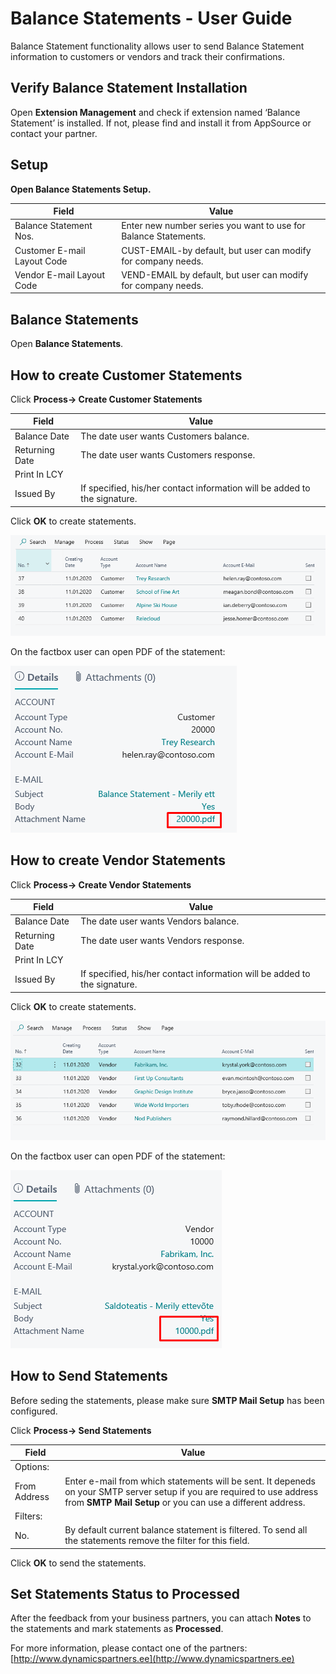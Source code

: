 ---
---
# Balance Statements - User Guide

Balance Statement functionality allows user to send Balance Statement information to customers or vendors and track their confirmations.

## Verify Balance Statement Installation
Open **Extension Management** and check if extension named ‘Balance Statement’ is installed. If not, please find and install it from AppSource or contact your partner.

## Setup
**Open Balance Statements Setup.**

|Field|Value|
|-|-|
|Balance Statement Nos.|Enter new number series you want to use for Balance Statements.|
|Customer E-mail Layout Code|CUST-EMAIL-by default, but user can modify for company needs.|
|Vendor E-mail Layout Code|VEND-EMAIL by default, but user can modify for company needs.|

## Balance Statements 
Open **Balance Statements**.

## How to create Customer Statements
Click **Process-> Create Customer Statements**

|Field|Value|
|-|-|
|Balance Date|The date user wants Customers balance.|
|Returning Date|The date user wants Customers response.|
|Print In LCY||
|Issued By|If specified, his/her contact information will be added to the signature.|
 
Click **OK** to create statements.

![CustomerStatementList](CustomerStatementList.png)

On the factbox user can open PDF of the statement:

![CustomerStatementFactbox](CustomerStatementFactbox.png)


## How to create Vendor Statements
Click **Process-> Create Vendor Statements**

|Field|Value|
|-|-|
|Balance Date|The date user wants Vendors balance.|
|Returning Date|The date user wants Vendors response.|
|Print In LCY||
|Issued By|If specified, his/her contact information will be added to the signature.|

Click **OK** to create statements.

![VendorStatementList](VendorStatementList.png)

On the factbox user can open PDF of the statement:

![VendorStatementFactbox](VendorStatementFactbox.png)

## How to Send Statements
Before seding the statements, please make sure **SMTP Mail Setup** has been configured.

Click **Process-> Send Statements**

|Field|Value|
|-|-|
|Options:||
|From Address|Enter e-mail from which statements will be sent. It depeneds on your SMTP server setup if you are required to use address from **SMTP Mail Setup** or you can use a different address.|
|Filters:||
|No.|By default current balance statement is filtered. To send all the statements remove the filter for this field.|

Click **OK** to send the statements.

## Set Statements Status to Processed
After the feedback from your business partners, you can attach **Notes** to the statements and mark statements as **Processed**.


For more information, please contact one of the partners:  
[http://www.dynamicspartners.ee](http://www.dynamicspartners.ee)

